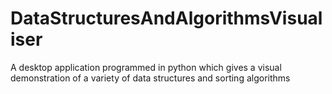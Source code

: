 # DataStructuresAndAlgorithmsVisualiser
A desktop application programmed in python which gives a visual demonstration of a variety of data structures and sorting algorithms
